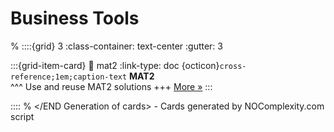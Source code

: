 # Business Tools 
% <Start Generation of cards> 
::::{grid} 3
:class-container: text-center
:gutter: 3 

:::{grid-item-card}
:link: mat2
:link-type: doc
{octicon}`cross-reference;1em;caption-text` **MAT2**        
^^^
Use and reuse MAT2 solutions
+++
[More »](mat2)
:::


::::
% </END Generation of cards> - Cards generated by NOComplexity.com script